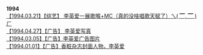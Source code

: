 **1994**   
[【1994.03.21】【综艺】 李英爱一展歌喉+MC（真的没啥唱歌天赋了）ㄟ( ▔, ▔ )ㄏ](https://weibo.com/3965220781/Hb1EQ27w5)         
[【1994.04.27】【广告】 李英爱写真](https://weibo.com/6493535909/IBu5tmnZc)          
[【1994.03.05】【广告】李英爱广告图片](https://weibo.com/6493535909/IBu6ifh4n)             
[【1994.01.01】【广告】香粧杂志封面人物，李英爱](https://weibo.com/6493535909/IBu7kBE34)      
